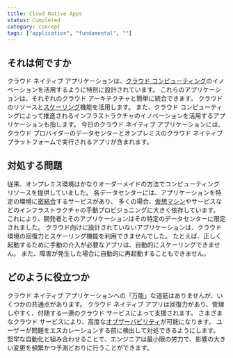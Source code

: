 ```yaml
---
title: Cloud Native Apps
status: Completed
category: concept
tags: ["application", "fundamental", ""]
---
```


## それは何ですか

クラウド ネイティブ アプリケーションは、[クラウド コンピューティング](/cloud-computing/)のイノベーションを活用するように特別に設計されています。
これらのアプリケーションは、それぞれのクラウド アーキテクチャと簡単に統合できます。
クラウドのリソースと[スケーリング](/scalability/)機能を活用します。
また、クラウド コンピューティングによって推進されるインフラストラクチャのイノベーションを活用するアプリケーションも指します。
今日のクラウド ネイティブ アプリケーションには、クラウド プロバイダーのデータセンターとオンプレミスのクラウド ネイティブ プラットフォームで実行されるアプリが含まれます。

## 対処する問題

従来、オンプレミス環境はかなりオーダーメイドの方法でコンピューティング リソースを提供していました。
各データセンターには、アプリケーションを特定の環境に[密結合](/tightly-coupled-architectures/)するサービスがあり、
多くの場合、[仮想マシン](/virtual-machine/)やサービスなどのインフラストラクチャの手動プロビジョニングに大きく依存しています。
これにより、開発者とそのアプリケーションはその特定のデータセンターに限定されました。
クラウド向けに設計されていないアプリケーションは、クラウド環境の回復力とスケーリング機能を利用できませんでした。
たとえば、正しく起動するために手動の介入が必要なアプリは、自動的にスケーリングできません。
また、障害が発生した場合に自動的に再起動することもできません。

## どのように役立つか

クラウド ネイティブ アプリケーションへの「万能」な道筋はありませんが、いくつかの共通点があります。
クラウド ネイティブ アプリは回復力があり、管理しやすく、付随する一連のクラウド サービスによって支援されます。
さまざまなクラウド サービスにより、高度な[オブザーバビリティ](/observability/)が可能になります。
ユーザーが問題をエスカレーションする前に検出して対処できるようにします。
堅牢な自動化と組み合わせることで、エンジニアは最小限の労力で、影響の大きい変更を頻繁かつ予測どおりに行うことができます。
